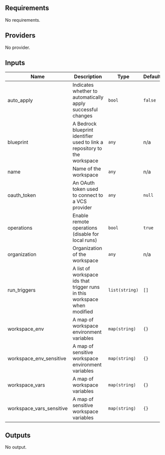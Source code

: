 ## Requirements

No requirements.

## Providers

No provider.

## Inputs

| Name | Description | Type | Default | Required |
|------|-------------|------|---------|:--------:|
| auto\_apply | Indicates whether to automatically apply successful changes | `bool` | `false` | no |
| blueprint | A Bedrock blueprint identifier used to link a repository to the workspace | `any` | n/a | yes |
| name | Name of the workspace | `any` | n/a | yes |
| oauth\_token | An OAuth token used to connect to a VCS provider | `any` | `null` | no |
| operations | Enable remote operations (disable for local runs) | `bool` | `true` | no |
| organization | Organization of the workspace | `any` | n/a | yes |
| run\_triggers | A list of workspace ids that trigger runs in this workspace when modified | `list(string)` | `[]` | no |
| workspace\_env | A map of workspace environment variables | `map(string)` | `{}` | no |
| workspace\_env\_sensitive | A map of sensitive workspace environment variables | `map(string)` | `{}` | no |
| workspace\_vars | A map of workspace variables | `map(string)` | `{}` | no |
| workspace\_vars\_sensitive | A map of sensitive workspace variables | `map(string)` | `{}` | no |

## Outputs

No output.

